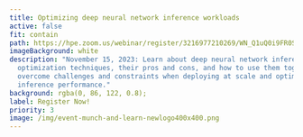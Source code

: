 ```yaml
---
title: Optimizing deep neural network inference workloads
active: false
fit: contain
path: https://hpe.zoom.us/webinar/register/3216977210269/WN_Q1uQ0i9FR0SKGi6CInmwUw
imageBackground: white
description: "November 15, 2023: Learn about deep neural network inference
  optimization techniques, their pros and cons, and how to use them together to
  overcome challenges and constraints when deploying at scale and optimize
  inference performance."
background: rgba(0, 86, 122, 0.8);
label: Register Now!
priority: 3
image: /img/event-munch-and-learn-newlogo400x400.png
---
```

